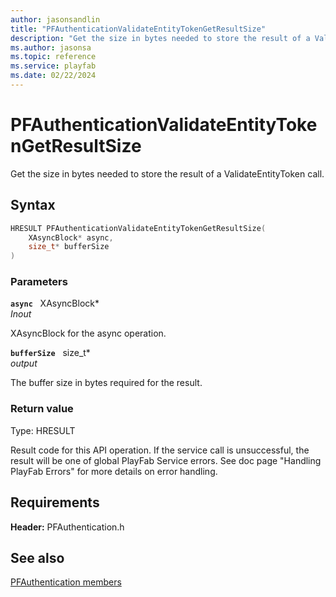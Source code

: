 ```yaml
---
author: jasonsandlin
title: "PFAuthenticationValidateEntityTokenGetResultSize"
description: "Get the size in bytes needed to store the result of a ValidateEntityToken call."
ms.author: jasonsa
ms.topic: reference
ms.service: playfab
ms.date: 02/22/2024
---
```


# PFAuthenticationValidateEntityTokenGetResultSize  

Get the size in bytes needed to store the result of a ValidateEntityToken call.  

## Syntax  
  
```cpp
HRESULT PFAuthenticationValidateEntityTokenGetResultSize(  
    XAsyncBlock* async,  
    size_t* bufferSize  
)  
```  
  
### Parameters  
  
**`async`** &nbsp; XAsyncBlock*  
*_Inout_*  
  
XAsyncBlock for the async operation.  
  
**`bufferSize`** &nbsp; size_t*  
*output*  
  
The buffer size in bytes required for the result.  
  
  
### Return value
Type: HRESULT
  
Result code for this API operation. If the service call is unsuccessful, the result will be one of global PlayFab Service errors. See doc page "Handling PlayFab Errors" for more details on error handling.
  
  
## Requirements  
  
**Header:** PFAuthentication.h
  
## See also  
[PFAuthentication members](../pfauthentication_members.md)  

  
  
